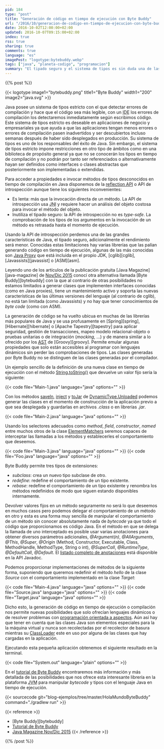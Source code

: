 ```yaml
---
pid: 184
type: "post"
title: "Generación de código en tiempo de ejecución con Byte Buddy"
url: "/2016/10/generacion-de-codigo-en-tiempo-de-ejecucion-con-byte-buddy/"
date: 2016-10-02T12:00:00+02:00
updated: 2016-10-07T09:15:00+02:00
index: true
rss: true
sharing: true
comments: true
language: "es"
imagePost: "logotype:bytebuddy.webp"
tags: ["java", "planeta-codigo", "programacion"]
summary: "El tipado seguro y el sistema de tipos es sin duda una de las características más importante del lenguaje de programación Java que han contribuido a su éxito. Cuando no conocemos los tipos en tiempo de compilación el sistema de tipos es una limitación donde los lenguajes dinámicos son capaces de resolver el problema sin necesidad de los tipos pero perdiendo la ayuda del compilador. Usando una librería de generación de código en tiempo de compilación o ejecución tenemos la posibilidad en Java de realizar algunas tareas que los lenguajes dinámicos permiten."
---
```


{{% post %}}

{{< logotype image1="bytebuddy.png" title1="Byte Buddy" width1="200" image2="java.svg" >}}

Java posee un sistema de tipos estricto con el que detectar errores de compilación y hace que el código sea más legible, con un <abbr title="Integrated Development Environment">IDE</abbr> los errores de compilación los detectaremos inmediatamente según escribimos código. Este sistema de tipos estricto es deseable en aplicaciones de negocio y empresariales ya que ayuda a que las aplicaciones tengan menos errores o errores de compilación pasen inadvertidos y ser descubiertos incluso semanas después de haber sido desplegados en producción. Su sistema de tipos es uno de los responsables del éxito de Java. Sin embargo, el sistema de tipos estricto impone restricciones en otro tipo de ámbitos como en una biblioteca de propósito general ya que no se conocerán los tipos en tiempo de compilación y no podrán por tanto ser referenciados o alternativamente hayan ser definidos como interfaces o clases abstractas que posteriormente son implementadas o extendidas.

Para acceder a propiedades e invocar métodos de tipos desconocidos en tiempo de compilación en Java disponemos de la [reflection API](javadoc8:java/lang/reflect/package-summary.html) o API de introspección aunque tiene los siguientes inconvenientes:

* Es lenta: más que la invocación directa de un método. La API de introspección usa <abbr title="Java Native Interface">JNI</abbr> y requiere hacer un análisis del objeto costosa para invocar el método del objeto.
* Inutiliza el tipado seguro: la API de introspección no es _type-safe_. La comprobación de los tipos de los argumentos en la invocación de un método es retrasada hasta el momento de ejecución.

Usando la  API de introspección perdemos una de las grandes características de Java, el tipado seguro, adicionalmente el rendimiento será menor. Conocidas estas limitaciones hay varias librerías que las palían generando código en tiempo de ejecución, algunas de las más conocidas son [Java Proxy](javadoc8:java/lang/reflect/Proxy.html) que está incluida en el propio JDK, [cglib][cglib], [Javassists][javassist] o [ASM][asm].

Leyendo uno de los artículos de la publicación gratuita [Java Magazine][java-magazine] de [Nov/Dic 2015](http://www.javamagazine.mozaicreader.com/NovDec2015/Twitter) conocí otra alternativa llamada [Byte Buddy][bytebuddy] con la que al contrario de otras posibilidades no estamos limitados a generar clases que implementen interfaces conocidas (como en Java proxies), tiene un mantenimiento activo y soporta las nuevas características de las últimas versiones del lenguaje (al contrario de cglib), no está tan limitada (como Javassists) y no hay que tener conocimientos de _byte code_ (como con ASM).

La generación de código se ha vuelto ubicua en muchas de las librerías más populares de Java y se usa profusamente en [Spring][spring], [Hibernate][hibernate] o [Apache Tapestry][tapestry] para aplicar seguridad, gestión de transacciones, mapeo modelo relacional-objeto o pruebas unitarias o de integración (_mocking_, ...) y de manera similar a lo ofrecido por los [<abbr title="Abstract Syntax Tree">AST</abbr>](http://groovy-lang.org/metaprogramming.html) de [Groovy][groovy]. Permite emular algunas propiedades que solo están accesibles al programar con lenguajes dinámicos sin perder las comprobaciones de tipos. Las clases generadas por Byte Buddy no se distinguen de las clases generadas por el compilador.

Un ejemplo sencillo de la definición de una nueva clase en tiempo de ejecución con el método [String.toString()](javadoc8:java/lang/String.html#toString--) que devuelve un valor fijo sería la siguiente:

{{< code file="Main-1.java" language="java" options="" >}}

Con los métodos [saveIn](http://bytebuddy.net/javadoc/1.4.28/net/bytebuddy/dynamic/DynamicType.html#saveIn-java.io.File-), [inject](http://bytebuddy.net/javadoc/1.4.28/net/bytebuddy/dynamic/DynamicType.html#inject-java.io.File-) y [toJar](http://bytebuddy.net/javadoc/1.4.28/net/bytebuddy/dynamic/DynamicType.html#toJar-java.io.File-) de [DynamicType.Unloaded](http://bytebuddy.net/javadoc/1.4.28/net/bytebuddy/dynamic/DynamicType.Unloaded.html) podemos generar las clases en el momento de construcción de la aplicación previo a que sea desplegada y guardarlas en archivos _.class_ o en librerías _.jar_.

{{< code file="Main-2.java" language="java" options="" >}}

Usando los selectores adecuados como _method_, _field_, _constructor_, _named_ entre muchos otros de la clase [ElementMatchers](http://bytebuddy.net/javadoc/1.4.28/net/bytebuddy/matcher/ElementMatchers.html) seremos capaces de interceptar las llamadas a los métodos y establecerles el comportamiento que deseemos.

{{< code file="Main-3.java" language="java" options="" >}}
{{< code file="Foo.java" language="java" options="" >}}

Byte Buddy permite tres tipos de extensiones:

* _subclass_: crea un nuevo tipo subclase de otro.
* _redefine_: redefine el comportamiento de un tipo existente.
* _rebase_: redefine el comportamiento de un tipo existente y renombra los métodos redefinidos de modo que siguen estando disponibles internamente.

Devolver valores fijos en un método seguramente no será lo que deseemos en muchos casos pero podemos delegar el comportamiento de un método en otro y esta es una forma muy sencilla de manipular el comportamiento de un método sin conocer absolutamente nada de _bytecode_ ya que todo el código que proporcionamos es código Java. En el método en que se delega la llamada de uno interceptado es posible usar varias anotaciones para obtener diversos parámetros adicionales, _@Argument(n)_, _@AllArguments_, _@This_, _@Super_, _@Origin_ (Method, Constructor, Executable, Class, MethodHandle, MethodType, String o int), _@SuperCall_, _@RuntimeType_, _@DefaultCall_, _@Default_. El [listado completo de anotaciones](http://bytebuddy.net/javadoc/1.4.28/net/bytebuddy/implementation/bind/annotation/package-summary.html) está disponible en la API Javadoc.

Podemos proporcionar implementaciones de métodos de la siguiente forma, suponiendo que queremos redefinir el método _hello_ de la clase _Source_ con el comportamiento implementado en la clase _Target_:

{{< code file="Main-4.java" language="java" options="" >}}
{{< code file="Source.java" language="java" options="" >}}
{{< code file="Target.java" language="java" options="" >}}

Dicho esto, la generación de código en tiempo de ejecución o compilación nos permite nuevas posibilidades que solo ofrecían lenguajes dinámicos o de resolver problemas con [programación orientada a aspectos](https://en.wikipedia.org/wiki/Aspect-oriented_programming). Aún así hay que tener en cuenta que las clases Java son elementos especiales para la la máquina virtual y nunca son recolectadas por el recolector de basura mientras su [ClassLoader](javadoc8:java/lang/ClassLoader.html) este en uso por alguna de las clases que hay cargadas en la aplicación.

Ejecutando esta pequeña aplicación obtenemos el siguiente resultado en la terminal.

{{< code file="System.out" language="plain" options="" >}}

En el [tutorial de Byte Buddy](http://bytebuddy.net/#/tutorial) encontraremos más información y más detallada de las posibilidades que nos ofrece esta interesante librería en la plataforma <abbr title="Java Virtual Machine">JVM</abbr> para manipular _bytecode_ y tipos con el lenguaje Java en tiempo de ejecución.

{{< sourcecode git="blog-ejemplos/tree/master/HolaMundoByteBuddy" command="./gradlew run" >}}

{{< reference >}}
* [Byte Buddy][bytebuddy]
* [Tutorial de Byte Buddy](http://bytebuddy.net/#/tutorial)
* [Java Magazine Nov/Dic 2015](http://www.javamagazine.mozaicreader.com/NovDec2015/Twitter)
{{< /reference >}}

{{% /post %}}
